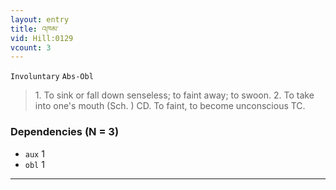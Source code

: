 ```yaml
---
layout: entry
title: འཁམ་
vid: Hill:0129
vcount: 3
---
```

`Involuntary` `Abs-Obl`
> 1\.
 To sink or fall down senseless; to faint away; to swoon\.
 2\.
 To take into one's mouth (Sch\.
) CD\.
 To faint, to become unconscious TC\.

### Dependencies (N = 3)
* `aux` 1
* `obl` 1

---


